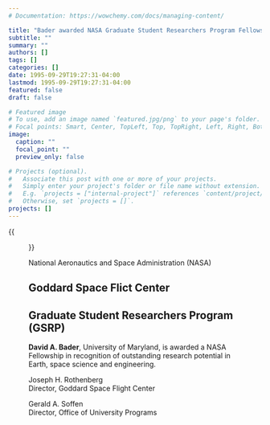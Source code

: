 ```yaml
---
# Documentation: https://wowchemy.com/docs/managing-content/

title: "Bader awarded NASA Graduate Student Researchers Program Fellowship"
subtitle: ""
summary: ""
authors: []
tags: []
categories: []
date: 1995-09-29T19:27:31-04:00
lastmod: 1995-09-29T19:27:31-04:00
featured: false
draft: false

# Featured image
# To use, add an image named `featured.jpg/png` to your page's folder.
# Focal points: Smart, Center, TopLeft, Top, TopRight, Left, Right, BottomLeft, Bottom, BottomRight.
image:
  caption: ""
  focal_point: ""
  preview_only: false

# Projects (optional).
#   Associate this post with one or more of your projects.
#   Simply enter your project's folder or file name without extension.
#   E.g. `projects = ["internal-project"]` references `content/project/deep-learning/index.md`.
#   Otherwise, set `projects = []`.
projects: []
---
```

{{<figure src="certificate.jpg">}}

National Aeronautics and Space Administration (NASA)

## Goddard Space Flict Center ##

## Graduate Student Researchers Program (GSRP) ##

**David A. Bader**, University of Maryland, is awarded a NASA Fellowship in recognition of outstanding research potential in Earth, space science and engineering.

Joseph H. Rothenberg  
Director, Goddard Space Flight Center

Gerald A. Soffen  
Director, Office of University Programs